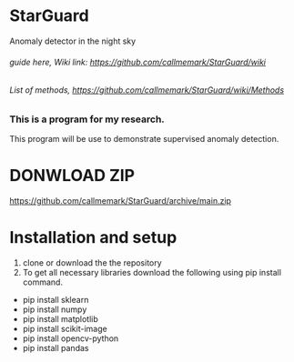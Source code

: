 # StarGuard
 Anomaly detector in the night sky
 

###### guide here, Wiki link: https://github.com/callmemark/StarGuard/wiki
###### List of methods, https://github.com/callmemark/StarGuard/wiki/Methods


### This is a program for my research.
This program will be use to demonstrate supervised anomaly detection.

# **DONWLOAD ZIP**
https://github.com/callmemark/StarGuard/archive/main.zip

# **Installation and setup**
1. clone or download the the repository
1. To get all necessary libraries download the following using pip install command.
* pip install sklearn
* pip install numpy
* pip install matplotlib
* pip install scikit-image
* pip install opencv-python
* pip install pandas
